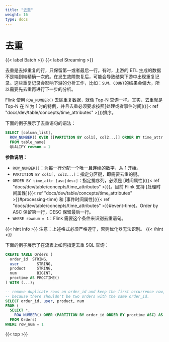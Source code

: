 ```yaml
---
title: "去重"
weight: 16
type: docs
---
```

<!--
Licensed to the Apache Software Foundation (ASF) under one
or more contributor license agreements.  See the NOTICE file
distributed with this work for additional information
regarding copyright ownership.  The ASF licenses this file
to you under the Apache License, Version 2.0 (the
"License"); you may not use this file except in compliance
with the License.  You may obtain a copy of the License at

  http://www.apache.org/licenses/LICENSE-2.0

Unless required by applicable law or agreed to in writing,
software distributed under the License is distributed on an
"AS IS" BASIS, WITHOUT WARRANTIES OR CONDITIONS OF ANY
KIND, either express or implied.  See the License for the
specific language governing permissions and limitations
under the License.
-->

# 去重
{{< label Batch >}} {{< label Streaming >}}

去重是去掉重复的行，只保留第一或者最后一行。有时，上游的 ETL 生成的数据不是端到端精确一次的。在发生故障恢复后，可能会导致结果下游中出现重复记录。这些重复记录会影响下游的分析工作，比如：`SUM`、`COUNT`的结果会偏大，所以需要先去重再进行下一步的分析。

Flink 使用 `ROW_NUMBER()` 去除重复数据，就像 Top-N 查询一样。其实，去重就是 Top-N 在 N 为 1 时的特例，并且去重必须要求按照[处理或者事件时间]({{< ref "docs/dev/table/concepts/time_attributes" >}})排序。

下面的例子展示了去重语句的语法：

```sql
SELECT [column_list],
  ROW_NUMBER() OVER ([PARTITION BY col1[, col2...]] ORDER BY time_attr [asc|desc]) AS rownum
  FROM table_name)
  QUALIFY rownum = 1
```

**参数说明：**

- `ROW_NUMBER()`：为每一行分配一个唯一且连续的数字，从 1 开始。
- `PARTITION BY col1[, col2...]`：指定分区键，即需要去重的键。
- `ORDER BY time_attr [asc|desc]`：指定排序列，必须是 [时间属性]({{< ref "docs/dev/table/concepts/time_attributes" >}})。目前 Flink 支持 [处理时间属性]({{< ref "docs/dev/table/concepts/time_attributes" >}}#processing-time) 和 [事件时间属性]({{< ref "docs/dev/table/concepts/time_attributes" >}}#event-time)。Order by ASC 保留第一行，DESC 保留最后一行。
- `WHERE rownum = 1`：Flink 需要这个条件来识别去重语句。

{{< hint info >}}
注意：上述格式必须严格遵守，否则优化器无法识别。
{{< /hint >}}

下面的例子展示了在流表上如何指定去重 SQL 查询：

```sql
CREATE TABLE Orders (
  order_id  STRING,
  user        STRING,
  product     STRING,
  num         BIGINT,
  proctime AS PROCTIME()
) WITH (...);

-- remove duplicate rows on order_id and keep the first occurrence row,
-- because there shouldn't be two orders with the same order_id.
SELECT order_id, user, product, num
FROM (
  SELECT *,
    ROW_NUMBER() OVER (PARTITION BY order_id ORDER BY proctime ASC) AS row_num
  FROM Orders)
WHERE row_num = 1
```

{{< top >}}

